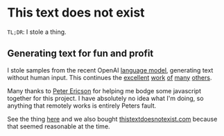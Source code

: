 # This text does not exist

`TL;DR`: I stole a thing.

## Generating text for fun and profit

I stole samples from the recent OpenAI [language model](https://blog.openai.com/better-language-models/), generating text without human input. This continues the [excellent](http://www.thisairbnbdoesnotexist.com/) [work](https://www.thiswaifudoesnotexist.net/) [of](https://www.thispersondoesnotexist.com/) [many](https://thiscatdoesnotexist.com/) [others](https://github.com/paubric/awesome-doesnotexist).

Many thanks to [Peter Ericson](https://github.com/pgericson) for helping me bodge some javascript together for this project. I have absolutely no idea what I'm doing, so anything that remotely works is entirely Peters fault.

See the thing [here](http://kplauritzen.dk/thistextdoesnotexist/) and we also bought [thistextdoesnotexist.com](http://thistextdoesnotexist.com) because that seemed reasonable at the time.
